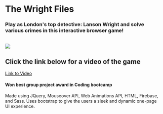 # The Wright Files
<h3>Play as London's top detective: Lanson Wright and solve various crimes in this interactive browser game! </h3>
<br>
<img src="https://scontent-iad3-1.xx.fbcdn.net/v/t31.0-8/23737617_10209866551371262_2573539558325936771_o.jpg?oh=f8329758cd2fb7894e10779359a9c984&oe=5AED5EFF"></img>
<h2> Click the link below for a video of the game </h2> 
<a href="https://dms.licdn.com/playback/B56AQG_M3C8JdqXOg/a0c5c9a8f83d4da3ad9894b97b1f5c43/feedshare-mp4_500/1479932728445-v0ch3x?e=1515252256&v=alpha&t=DDBvpEzXGBZituOEqUrXlv77RkNrNSpJ1tSxopTYhhE">Link to Video </a>


<h4> Won best group project award in Coding bootcamp </h4>
Made using JQuery, Mouseover API, Web Animations API, HTML, Firebase, and Sass. 
Uses bootstrap to give the users a sleek and dynamic one-page UI experience.

